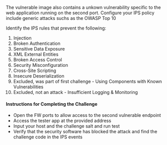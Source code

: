 The vulnerable image also contains a unkown vulnerability specific to the web application running on the second port.
Configure your IPS policy include generic attacks suchs as the OWASP Top 10

Identify the IPS rules that prevent the following:

1. Injection
2. Broken Authentication
3. Sensitive Data Exposure
4. XML External Entities
5. Broken Access Control
6. Security Misconfiguration
7. Cross-Site Scripting
8. Insecure Deserialization
9. Excluded, was part of first challenge - Using Components with Known Vulnerabilities
10. Excluded, not an attack - Insufficient Logging & Monitoring

#### Instructions for Completing the Challenge
- Open the FW ports to allow access to the second vulnerable endpoint
- Access the tester app at the provided address
- Input your host and the challenge salt and run test
- Verify that the security software has blocked the attack and find the challenge code in the IPS events